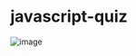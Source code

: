 # javascript-quiz
![image](https://user-images.githubusercontent.com/3991446/167281045-8f045472-39e2-4685-a076-6e25d14f324b.png)

